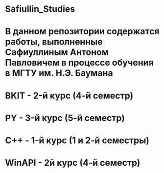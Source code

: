 # Safiullin_Studies
# В данном репозитории содержатся работы, выполненные Сафиуллиным Антоном Павловичем в процессе обучения в МГТУ им. Н.Э. Баумана
# BKIT - 2-й курс (4-й семестр)
# PY - 3-й курс (5-й семестр)
# C++ - 1-й курс (1 и 2-й семестры) 
# WinAPI - 2й курс (4-й семестр)
